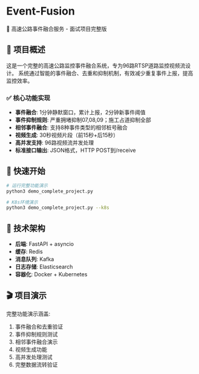 # Event-Fusion

🚀 高速公路事件融合服务 - 面试项目完整版

## 🎯 项目概述

这是一个完整的高速公路监控事件融合系统，专为96路RTSP道路监控视频流设计。
系统通过智能的事件融合、去重和抑制机制，有效减少重复事件上报，提高监控效率。

### ✅ 核心功能实现

- **事件融合**: 1分钟静默窗口，累计上报，2分钟新事件阈值
- **事件抑制规则**: 严重拥堵抑制07,08,09；施工占道抑制全部
- **相邻事件融合**: 支持8种事件类型的相邻桩号融合
- **视频生成**: 30秒视频片段（前15秒+后15秒）
- **高并发支持**: 96路视频流并发处理
- **标准接口输出**: JSON格式，HTTP POST到/receive

## 🚀 快速开始

```bash
# 运行完整功能演示
python3 demo_complete_project.py

# K8s环境演示
python3 demo_complete_project.py --k8s
```

## 📱 技术架构

- **后端**: FastAPI + asyncio
- **缓存**: Redis
- **消息队列**: Kafka
- **日志存储**: Elasticsearch
- **容器化**: Docker + Kubernetes

## 🎬 项目演示

完整功能演示涵盖:
1. 事件融合和去重验证
2. 事件抑制规则测试
3. 相邻事件融合演示
4. 视频生成功能
5. 高并发处理测试
6. 完整数据流转验证

